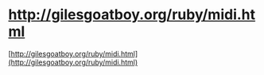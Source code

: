 <!--
id: 33355728
link: http://tumblr.atmos.org/post/33355728/http-gilesgoatboy-org-ruby-midi-html
slug: http-gilesgoatboy-org-ruby-midi-html
date: Wed Apr 30 2008 13:22:05 GMT-0700 (PDT)
publish: 2008-04-030
tags: 
title: http://gilesgoatboy.org/ruby/midi.html
-->


http://gilesgoatboy.org/ruby/midi.html
======================================

[http://gilesgoatboy.org/ruby/midi.html](http://gilesgoatboy.org/ruby/midi.html)

